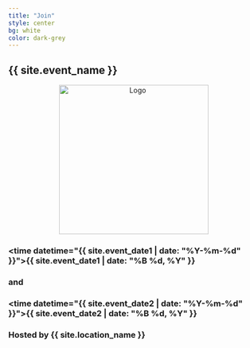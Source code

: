 ```yaml
---
title: "Join"
style: center
bg: white
color: dark-grey
---
```




## {{ site.event_name }}

<div class="row" align="center">
  <img src="https://raw.githubusercontent.com/vantuyls/OSUDataRescue/gh-pages/img/datarefuge_icon_big.png" alt="Logo" class="img-responsive" style="height:300px;"/>
 </div>

### <time datetime="{{ site.event_date1 | date: "%Y-%m-%d" }}">{{ site.event_date1 | date: "%B %d, %Y" }}</time>
### and
### <time datetime="{{ site.event_date2 | date: "%Y-%m-%d" }}">{{ site.event_date2 | date: "%B %d, %Y" }}</time>


### Hosted by {{ site.location_name }}
